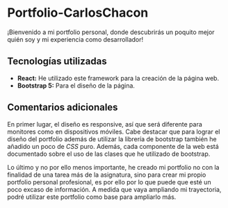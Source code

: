 # Portfolio-CarlosChacon

¡Bienvenido a mi portfolio personal, donde descubrirás un poquito mejor quién soy y mi experiencia como desarrollador!

## Tecnologías utilizadas

- **React:** He utilizado este framework para la creación de la página web. 
- **Bootstrap 5:** Para el diseño de la página. 

## Comentarios adicionales
En primer lugar, el diseño es responsive, así que será diferente para monitores como en dispositivos móviles.
Cabe destacar que para lograr el diseño del portfolio además de utilizar la librería de bootstrap también he añadido un poco de *CSS* puro. 
Además, cada componente de la web está documentado sobre el uso de las clases que he utilizado de bootstrap.

Lo último y no por ello menos importante, he creado mi portfolio no con la finalidad de una tarea más de la asignatura, sino para crear mi propio portfolio personal profesional, es por ello por lo que puede que esté un poco excaso de información. A medida que vaya ampliando mi trayectoria, podré utilizar este portfolio como base para ampliarlo más.